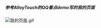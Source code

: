 ##### 参考AlloyTouch的QQ看点demo写的我的页面
![我的页面.gif](https://github.com/MiuMiu-S/QQkandian-by-AlloyTouch/blob/master/mine_page.gif)


